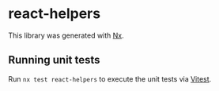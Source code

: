 # react-helpers

This library was generated with [Nx](https://nx.dev).

## Running unit tests

Run `nx test react-helpers` to execute the unit tests via [Vitest](https://vitest.dev/).
